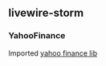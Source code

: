 livewire-storm
----------------

### YahooFinance

Imported [yahoo finance lib](https://github.com/sstrickx/yahoofinance-api)